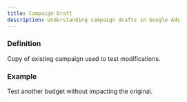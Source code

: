 ```yaml
---
title: Campaign Draft
description: Understanding campaign drafts in Google Ads
---
```


### Definition
Copy of existing campaign used to test modifications.

### Example
Test another budget without impacting the original.